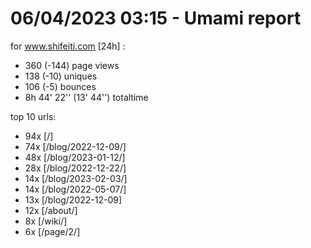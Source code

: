 # 06/04/2023 03:15 - Umami report
for www.shifeiti.com [24h] :

 - 360 (-144) page views
 - 138 (-10) uniques
 - 106 (-5) bounces
 - 8h 44' 22'' (13' 44'') totaltime


top 10 urls:
 - 94x [/]
 - 74x [/blog/2022-12-09/]
 - 48x [/blog/2023-01-12/]
 - 28x [/blog/2022-12-22/]
 - 14x [/blog/2023-02-03/]
 - 14x [/blog/2022-05-07/]
 - 13x [/blog/2022-12-09]
 - 12x [/about/]
 - 8x [/wiki/]
 - 6x [/page/2/]


